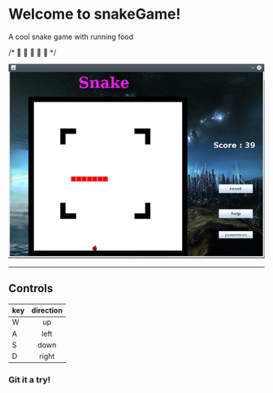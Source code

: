 Welcome to snakeGame!
===================
A cool snake game with running food

/* 🐍 🐍 🐍 🐍 🐍 */

![alt text](https://github.com/srbcheema1/snakeGame/raw/master/src/images/picture1.png)

----------

## Controls
 
| key        | direction           |  
| ------------- |:-------------:|  
| W     | up| 
| A     | left      | 
| S | down    |   
| D | right |   
 

### Git it a try! 
